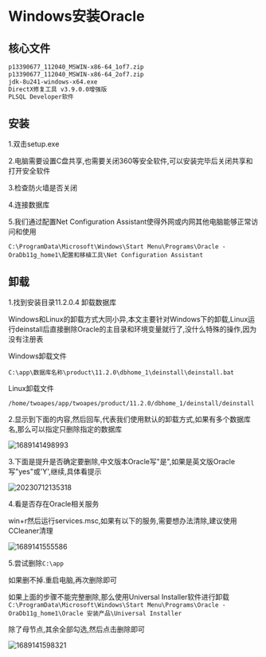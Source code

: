 # Windows安装Oracle

## 核心文件

```txt
p13390677_112040_MSWIN-x86-64_1of7.zip
p13390677_112040_MSWIN-x86-64_2of7.zip
jdk-8u241-windows-x64.exe
DirectX修复工具 v3.9.0.0增强版
PLSQL Developer软件
```

## 安装

1.双击setup.exe

2.电脑需要设置C盘共享,也需要关闭360等安全软件,可以安装完毕后关闭共享和打开安全软件

3.检查防火墙是否关闭

4.连接数据库

5.我们通过配置Net Configuration Assistant使得外网或内网其他电脑能够正常访问和使用

`C:\ProgramData\Microsoft\Windows\Start Menu\Programs\Oracle - OraDb11g_home1\配置和移植工具\Net Configuration Assistant`

## 卸载

1.找到安装目录11.2.0.4 卸载数据库

Windows和Linux的卸载方式大同小异,本文主要针对Windows下的卸载,Linux运行deinstall后直接删除Oracle的主目录和环境变量就行了,没什么特殊的操作,因为没有注册表

Windows卸载文件

`C:\app\数据库名称\product\11.2.0\dbhome_1\deinstall\deinstall.bat`

Linux卸载文件

`/home/twoapes/app/twoapes/product/11.2.0/dbhome_1/deinstall/deinstall`

2.显示到下面的内容,然后回车,代表我们使用默认的卸载方式,如果有多个数据库名,那么可以指定只删除指定的数据库

![1689141498993](https://twoapes.oss-cn-shenzhen.aliyuncs.com/image/1689141498993.png)

3.下面是提升是否确定要删除,中文版本Oracle写"是",如果是英文版Oracle写"yes"或'Y',继续,具体看提示

![20230712135318](https://twoapes.oss-cn-shenzhen.aliyuncs.com/image/20230712135318.png)

4.看是否存在Oracle相关服务

win+r然后运行services.msc,如果有以下的服务,需要想办法清除,建议使用CCleaner清理

![1689141555586](https://twoapes.oss-cn-shenzhen.aliyuncs.com/image/1689141555586.png)

5.尝试删除`C:\app`

如果删不掉.重启电脑,再次删除即可

如果上面的步骤不能完整删除,那么使用Universal Installer软件进行卸载`C:\ProgramData\Microsoft\Windows\Start Menu\Programs\Oracle - OraDb11g_home1\Oracle 安装产品\Universal Installer`

除了母节点,其余全部勾选,然后点击删除即可

![1689141598321](https://twoapes.oss-cn-shenzhen.aliyuncs.com/image/1689141598321.png)
